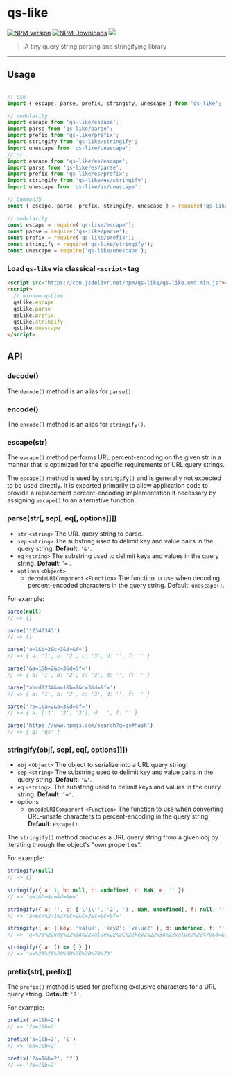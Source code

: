 # qs-like

[![NPM version](https://img.shields.io/npm/v/qs-like.svg?style=flat)](https://npmjs.org/package/qs-like)
[![NPM Downloads](https://img.shields.io/npm/dm/qs-like.svg?style=flat)](https://npmjs.org/package/qs-like)
[![](https://data.jsdelivr.com/v1/package/npm/qs-like/badge)](https://www.jsdelivr.com/package/npm/qs-like)

> A tiny query string parsing and stringifying library

---

## Usage

```js

// ES6
import { escape, parse, prefix, stringify, unescape } from 'qs-like';

// modularity
import escape from 'qs-like/escape';
import parse from 'qs-like/parse';
import prefix from 'qs-like/prefix';
import stringify from 'qs-like/stringify';
import unescape from 'qs-like/unescape';
// or
import escape from 'qs-like/es/escape';
import parse from 'qs-like/es/parse';
import prefix from 'qs-like/es/prefix';
import stringify from 'qs-like/es/stringify';
import unescape from 'qs-like/es/unescape';

// CommonJS
const { escape, parse, prefix, stringify, unescape } = require('qs-like');

// modularity
const escape = require('qs-like/escape');
const parse = require('qs-like/parse');
const prefix = require('qs-like/prefix');
const stringify = require('qs-like/stringify');
const unescape = require('qs-like/unescape');

```

### Load `qs-like` via classical `<script>` tag

```html
<script src="https://cdn.jsdelivr.net/npm/qs-like/qs-like.umd.min.js"></script>
<script>
  // window.qsLike
  qsLike.escape
  qsLike.parse
  qsLike.prefix
  qsLike.stringify
  qsLike.unescape
</script>

```

## API

### decode()

The `decode()` method is an alias for `parse()`.

### encode()

The `encode()` method is an alias for `stringify()`.

### escape(str)

The `escape()` method performs URL percent-encoding on the given str in a manner that is optimized for the specific requirements of URL query strings.

The `escape()` method is used by `stringify()` and is generally not expected to be used directly. It is exported primarily to allow application code to provide a replacement percent-encoding implementation if necessary by assigning `escape()` to an alternative function.

### parse(str[, sep[, eq[, options]]])

- `str` `<string>` The URL query string to parse.
- `sep` `<string>` The substring used to delimit key and value pairs in the query string. <strong>Default</strong>: `'&'`.
- `eq` `<string>` The substring used to delimit keys and values in the query string. <strong>Default</strong>: '='.
- `options` `<Object>`
  - `decodeURIComponent` `<Function>` The function to use when decoding percent-encoded characters in the query string. Default: `unescape()`.

For example: 

```js
parse(null)
// => {}

parse('12342343')
// => {}

parse('a=1&b=2&c=3&d=&f=')
// => { a: '1', b: '2', c: '3', d: '', f: '' }

parse('&a=1&b=2&c=3&d=&f=')
// => { a: '1', b: '2', c: '3', d: '', f: '' }

parse('abcd1234&a=1&b=2&c=3&d=&f=')
// => { a: '1', b: '2', c: '3', d: '', f: '' }

parse('?a=1&a=2&a=3&d=&f=')
// => { a: ['1', '2', '3'], d: '', f: '' }

parse('https://www.npmjs.com/search?q=qs#hash')
// => { q: 'qs' }

```

### stringify(obj[, sep[, eq[, options]]])

- `obj` `<Object>` The object to serialize into a URL query string.
- `sep` `<string>` The substring used to delimit key and value pairs in the query string. <strong>Default</strong>: `'&'`.
- `eq` `<string>`. The substring used to delimit keys and values in the query string. <strong>Default</strong>: `'='`.
- options
  - `encodeURIComponent` `<Function>` The function to use when converting URL-unsafe characters to percent-encoding in the query string. <strong>Default</strong>: `escape()`.

The `stringify()` method produces a URL query string from a given obj by iterating through the object's "own properties".

For example: 

```js
stringify(null)
// => {}
    
stringify({ a: 1, b: null, c: undefined, d: NaN, e: '' })
// => 'a=1&b=&c=&d=&e='

stringify({ a: '', c: ['\'1\'', '2', '3', NaN, undefined], f: null, '': 'null' })
// => 'a=&c=%271%27&c=2&c=3&c=&c=&f='

stringify({ a: { key: 'value', 'key2': 'value2' }, d: undefined, f: '' })
// => 'a=%7B%22key%22%3A%22value%22%2C%22key2%22%3A%22value2%22%7D&d=&f='

stringify({ a: () => { } })
// => 'a=%28%29%20%3D%3E%20%7B%7D'

```

### prefix(str[, prefix])

The `prefix()` method is used for prefixing exclusive characters for a URL query string. <strong>Default</strong>: `'?'`.

For example: 

```js
prefix('a=1&b=2')
// => '?a=1&b=2'

prefix('a=1&b=2', '&')
// => '&a=1&b=2'

prefix('?a=1&b=2', '?')
// => '?a=1&b=2'

```
